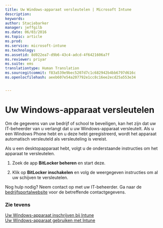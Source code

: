 ```yaml
---
title: Uw Windows-apparaat versleutelen | Microsoft Intune
description: 
keywords: 
author: Staciebarker
manager: jeffgilb
ms.date: 06/03/2016
ms.topic: article
ms.prod: 
ms.service: microsoft-intune
ms.technology: 
ms.assetid: 8d022ea7-d9b6-43c4-adcd-4f6421606a7f
ms.reviewer: priyar
ms.suite: ems
translationtype: Human Translation
ms.sourcegitcommit: f83a539e9bec5207d7c1c682942b4bb6797d616c
ms.openlocfilehash: aeeb607e54a207792e1cc8c16ee2ecd25a553e34


---
```



# Uw Windows-apparaat versleutelen

Om de gegevens van uw bedrijf of school te beveiligen, kan het zijn dat uw IT-beheerder van u verlangt dat u uw Windows-apparaat versleutelt. Als u een Windows Phone hebt en u deze hebt geregistreerd, wordt het apparaat automatisch versleuteld als versleuteling is vereist.

Als u een desktopapparaat hebt, volgt u de onderstaande instructies om het apparaat te versleutelen. 

1.  Zoek de app **BitLocker beheren** en start deze.

2.  Klik op **BitLocker inschakelen** en volg de weergegeven instructies om al uw schijven te versleutelen.

Nog hulp nodig? Neem contact op met uw IT-beheerder. Ga naar de [bedrijfsportalwebsite](http://portal.manage.microsoft.com) voor de betreffende contactgegevens.

### Zie tevens
[Uw Windows-apparaat inschrijven bij Intune](enroll-your-device-in-intune-windows.md)</br>
[Uw Windows-apparaat gebruiken met Intune](using-your-windows-device-with-intune.md)


<!--HONumber=Jun16_HO4-->


